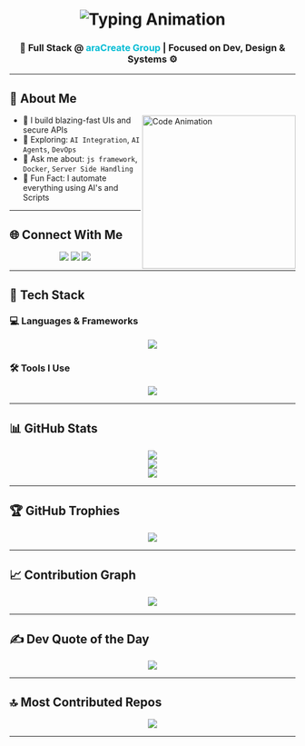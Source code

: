 <h1 align="center">
  <img src="https://readme-typing-svg.herokuapp.com?font=Fira+Code&size=25&pause=1000&center=true&vCenter=true&width=500&lines=Hi+I'm+Gowtham!;AI-Full-Stack+Software+Engineer;Creative+Tech+AI;Building+Cool+Things+🚀" alt="Typing Animation" />
</h1>





<h3 align="center">
  <strong>🚀 Full Stack @ <span style="color:#00bcd4;">araCreate Group</span> | Focused on Dev, Design & Systems ⚙️</strong>
</h3>

---

## 🧠 About Me

<img align="right" src="https://mir-s3-cdn-cf.behance.net/project_modules/source/06f21a161921919.63cd7887d0a70.gif" width="270" alt="Code Animation" />

- 🔭 I build blazing-fast UIs and secure APIs  
- 🧪 Exploring: `AI Integration`, `AI Agents`, `DevOps`  
- 💬 Ask me about: `js framework`, `Docker`, `Server Side Handling`
- 🧠 Fun Fact: I automate everything using AI's and Scripts

---

## 🌐 Connect With Me

<p align="center">
  <a href="https://instagram.gowthams.info" target="_blank"><img src="https://skillicons.dev/icons?i=instagram" /></a>
<!--   <a href="https://youtube.com/@codebyabi" target="_blank"><img src="https://cdn-icons-png.flaticon.com/128/5968/5968852.png" width="45"/></a> -->
  <a href="https://linkedin.gowthams.info" target="_blank"><img src="https://skillicons.dev/icons?i=linkedin" /></a>
  <a href="mailto:me@gowthams.info"><img src="https://skillicons.dev/icons?i=gmail" /></a>
</p>

---

## 🧰 Tech Stack

### 💻 Languages & Frameworks
<p align="center">
  <img src="https://skillicons.dev/icons?i=html,css,js,ts,react,nextjs,nodejs,express,mongodb,python,tailwind,bootstrap,java,kafka,react,electron,graphql,postgres,redux,redis,vite" />
</p>

### 🛠️ Tools I Use
<p align="center">
  <img src="https://skillicons.dev/icons?i=git,github,vscode,vercel,postman,prisma,figma,npm,docker,ai,linux,prometheus,ubuntu,webflow,bots" />
</p>

---

## 📊 GitHub Stats

<p align="center">
  <img src="https://github-readme-stats.vercel.app/api?username=gowthamselvam809&theme=github_dark&hide_border=false&include_all_commits=true&count_private=true" />
  <br/>
  <img src="https://streak-stats.demolab.com?user=gowthamselvam809&theme=github-dark&hide_border=false" />
  <br/>
  <img src="https://github-readme-stats.vercel.app/api/top-langs/?username=gowthamselvam809&theme=github_dark&hide_border=false&layout=compact" />
</p>

---

## 🏆 GitHub Trophies

<p align="center">
  <img src="https://github-profile-trophy.vercel.app/?username=gowthamselvam809&theme=algolia&no-frame=false&no-bg=true&margin-w=15" />
</p>

---

## 📈 Contribution Graph

<p align="center">
  <img src="https://github-readme-activity-graph.vercel.app/graph?username=gowthamselvam809&theme=react-dark&bg_color=1d1d1d&color=00bcd4&line=00f5a0&point=f5a623&area=true&hide_border=true" />
</p>

---

## ✍️ Dev Quote of the Day

<p align="center">
  <img src="https://quotes-github-readme.vercel.app/api?type=horizontal&theme=dark" />
</p>

---

## 🔝 Most Contributed Repos

<p align="center">
  <img src="https://github-contributor-stats.vercel.app/api?username=gowthamselvam809&limit=5&theme=dark&combine_all_yearly_contributions=true" />
</p>

---

 
